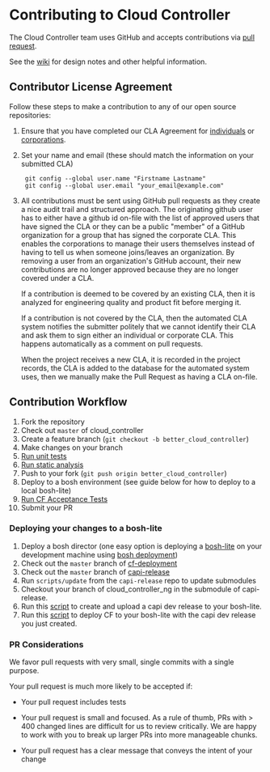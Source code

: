 # Contributing to Cloud Controller

The Cloud Controller team uses GitHub and accepts contributions via
[pull request](https://help.github.com/articles/using-pull-requests).

See the [wiki](https://github.com/cloudfoundry/cloud_controller_ng/wiki) for design notes and other helpful information.

## Contributor License Agreement

Follow these steps to make a contribution to any of our open source repositories:

1. Ensure that you have completed our CLA Agreement for
  [individuals](https://www.cloudfoundry.org/pdfs/CFF_Individual_CLA.pdf) or
  [corporations](https://www.cloudfoundry.org/pdfs/CFF_Corporate_CLA.pdf).

1. Set your name and email (these should match the information on your submitted CLA)

        git config --global user.name "Firstname Lastname"
        git config --global user.email "your_email@example.com"

1. All contributions must be sent using GitHub pull requests as they create a nice audit trail and structured approach.
   The originating github user has to either have a github id on-file with the list of approved users that have signed the CLA or they can be a public "member" of a GitHub organization for a group that has signed the corporate CLA. This enables the corporations to manage their users themselves instead of having to tell us when someone joins/leaves an organization. By removing a user from an organization's GitHub account, their new contributions are no longer approved because they are no longer covered under a CLA.

   If a contribution is deemed to be covered by an existing CLA, then it is analyzed for engineering quality and product fit before merging it.

   If a contribution is not covered by the CLA, then the automated CLA system notifies the submitter politely that we cannot identify their CLA and ask them to sign either an individual or corporate CLA. This happens automatically as a comment on pull requests.

   When the project receives a new CLA, it is recorded in the project records, the CLA is added to the database for the automated system uses, then we manually make the Pull Request as having a CLA on-file.

## Contribution Workflow

1. Fork the repository
1. Check out `master` of cloud_controller 
1. Create a feature branch (`git checkout -b better_cloud_controller`)
1. Make changes on your branch
1. [Run unit tests](https://github.com/cloudfoundry/cloud_controller_ng#unit-tests)
1. [Run static analysis](https://github.com/cloudfoundry/cloud_controller_ng#running-static-analysis)
1. Push to your fork (`git push origin better_cloud_controller`)
1. Deploy to a bosh environment (see guide below for how to deploy to a local bosh-lite)
1. [Run CF Acceptance Tests](https://github.com/cloudfoundry/cloud_controller_ng#cf-acceptance-tests-cats)
1. Submit your PR

### Deploying your changes to a bosh-lite
1. Deploy a bosh director (one easy option is deploying a [bosh-lite](https://bosh.io/docs/bosh-lite/) on your development machine using [bosh deployment](https://github.com/cloudfoundry/bosh-deployment))
1. Check out the `master` branch of [cf-deployment](https://github.com/cloudfoundry/cf-deployment)
1. Check out the `master` branch of [capi-release](https://github.com/cloudfoundry/capi-release)
1. Run `scripts/update` from the `capi-release` repo to update submodules
1. Checkout your branch of cloud_controller_ng in the submodule of capi-release.
1. Run this [script](https://github.com/cloudfoundry/capi-release/blob/develop/scripts/create-and-upload) to create and upload a capi dev release to your bosh-lite.
1. Run this [script](https://github.com/cloudfoundry/capi-release/blob/develop/scripts/deploy) to deploy CF to your bosh-lite with the capi dev release you just created.

### PR Considerations
We favor pull requests with very small, single commits with a single purpose.

Your pull request is much more likely to be accepted if:

* Your pull request includes tests

* Your pull request is small and focused. As a rule of thumb, PRs with > 400 changed lines are difficult for us to review critically. We are happy to work with you to break up larger PRs into more manageable chunks.

* Your pull request has a clear message that conveys the intent of your change

